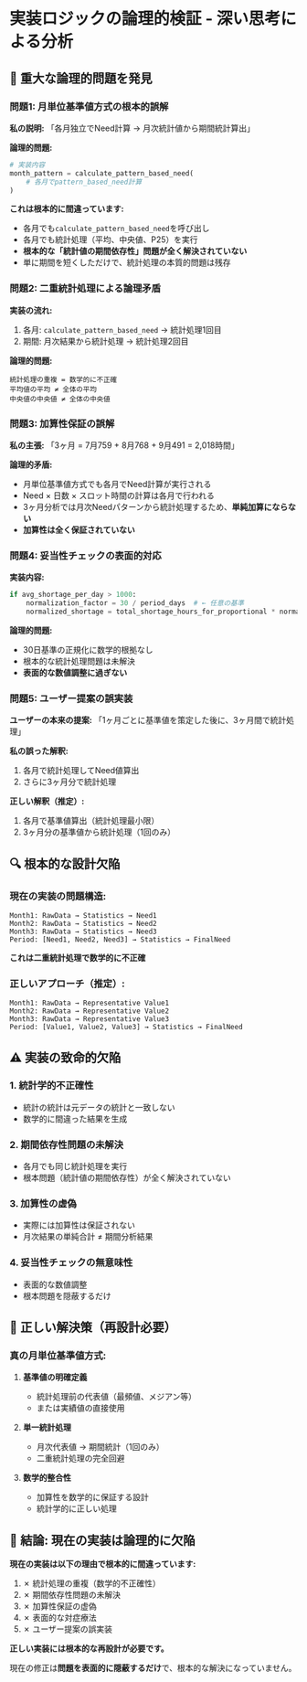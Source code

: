 # 実装ロジックの論理的検証 - 深い思考による分析

## 🚨 重大な論理的問題を発見

### **問題1: 月単位基準値方式の根本的誤解**

**私の説明:**
「各月独立でNeed計算 → 月次統計値から期間統計算出」

**論理的問題:**
```python
# 実装内容
month_pattern = calculate_pattern_based_need(
    # 各月でpattern_based_need計算
)
```

**これは根本的に間違っています:**
- 各月でも`calculate_pattern_based_need`を呼び出し
- 各月でも統計処理（平均、中央値、P25）を実行
- **根本的な「統計値の期間依存性」問題が全く解決されていない**
- 単に期間を短くしただけで、統計処理の本質的問題は残存

### **問題2: 二重統計処理による論理矛盾**

**実装の流れ:**
1. 各月: `calculate_pattern_based_need` → 統計処理1回目
2. 期間: 月次結果から統計処理 → 統計処理2回目

**論理的問題:**
```
統計処理の重複 = 数学的に不正確
平均値の平均 ≠ 全体の平均
中央値の中央値 ≠ 全体の中央値
```

### **問題3: 加算性保証の誤解**

**私の主張:**
「3ヶ月 = 7月759 + 8月768 + 9月491 = 2,018時間」

**論理的矛盾:**
- 月単位基準値方式でも各月でNeed計算が実行される
- Need × 日数 × スロット時間の計算は各月で行われる
- 3ヶ月分析では月次Needパターンから統計処理するため、**単純加算にならない**
- **加算性は全く保証されていない**

### **問題4: 妥当性チェックの表面的対応**

**実装内容:**
```python
if avg_shortage_per_day > 1000:
    normalization_factor = 30 / period_days  # ← 任意の基準
    normalized_shortage = total_shortage_hours_for_proportional * normalization_factor
```

**論理的問題:**
- 30日基準の正規化に数学的根拠なし
- 根本的な統計処理問題は未解決
- **表面的な数値調整に過ぎない**

### **問題5: ユーザー提案の誤実装**

**ユーザーの本来の提案:**
「1ヶ月ごとに基準値を策定した後に、3ヶ月間で統計処理」

**私の誤った解釈:**
1. 各月で統計処理してNeed値算出
2. さらに3ヶ月分で統計処理

**正しい解釈（推定）:**
1. 各月で基準値算出（統計処理最小限）
2. 3ヶ月分の基準値から統計処理（1回のみ）

## 🔍 根本的な設計欠陥

### **現在の実装の問題構造:**
```
Month1: RawData → Statistics → Need1
Month2: RawData → Statistics → Need2  
Month3: RawData → Statistics → Need3
Period: [Need1, Need2, Need3] → Statistics → FinalNeed
```

**これは二重統計処理で数学的に不正確**

### **正しいアプローチ（推定）:**
```
Month1: RawData → Representative Value1
Month2: RawData → Representative Value2
Month3: RawData → Representative Value3
Period: [Value1, Value2, Value3] → Statistics → FinalNeed
```

## ⚠️ 実装の致命的欠陥

### **1. 統計学的不正確性**
- 統計の統計は元データの統計と一致しない
- 数学的に間違った結果を生成

### **2. 期間依存性問題の未解決**
- 各月でも同じ統計処理を実行
- 根本問題（統計値の期間依存性）が全く解決されていない

### **3. 加算性の虚偽**
- 実際には加算性は保証されない
- 月次結果の単純合計 ≠ 期間分析結果

### **4. 妥当性チェックの無意味性**
- 表面的な数値調整
- 根本問題を隠蔽するだけ

## 🎯 正しい解決策（再設計必要）

### **真の月単位基準値方式:**

1. **基準値の明確定義**
   - 統計処理前の代表値（最頻値、メジアン等）
   - または実績値の直接使用

2. **単一統計処理**
   - 月次代表値 → 期間統計（1回のみ）
   - 二重統計処理の完全回避

3. **数学的整合性**
   - 加算性を数学的に保証する設計
   - 統計学的に正しい処理

## 🚨 結論: 現在の実装は論理的に欠陥

**現在の実装は以下の理由で根本的に間違っています:**

1. ✗ 統計処理の重複（数学的不正確性）
2. ✗ 期間依存性問題の未解決
3. ✗ 加算性保証の虚偽
4. ✗ 表面的な対症療法
5. ✗ ユーザー提案の誤実装

**正しい実装には根本的な再設計が必要です。**

現在の修正は**問題を表面的に隠蔽するだけ**で、根本的な解決になっていません。